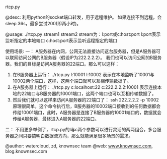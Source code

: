 rtcp.py

@desc:
利用python的socket端口转发，用于远程维护。
如果连接不到远程，会sleep 36s，最多尝试200(即两小时)。

@usage:
./rtcp.py stream1 stream2
stream为：l:port或c:host:port
l:port表示监听指定的本地端口
c:host:port表示监听远程指定的端口

使用场景:
一：
A服务器在内网，公网无法直接访问这台服务器，但是A服务器可以联网访问公网的B服务器（假设IP为222.2.2.2）。
我们也可以访问公网的B服务器。我们的目标是访问A服务器的22端口。那么可以这样：
1. 在B服务器上运行：
./rtcp.py l:10001 l:10002
表示在本地监听了10001与10002两个端口，这样，这两个端口就可以互相传输数据了。
2. 在A服务器上运行：
./rtcp.py c:localhost:22 c:222.2.2.2:10001
表示连接本地的22端口与B服务器的10001端口，这两个端口也可以互相传输数据了。
3. 然后我们就可以这样来访问A服务器的22端口了：
ssh 222.2.2.2 -p 10002
原理很简单，这个命令执行后，B服务器的10002端口接收到的任何数据都会传给10001端口，此时，A服务器是连接了B服务器的10001端口的，数据就会传给A服务器，最终进入A服务器的22端口。

二：
不用更多举例了，rtcp.py的l与c两个参数可以进行灵活的两两组合，多台服务器之间只要搞明白数据流方向，那么就能满足很多场景的需求。

@author: watercloud, zd, knownsec team
@web: www.knownsec.com, blog.knownsec.com

